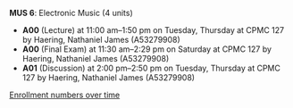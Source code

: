 **MUS 6**: Electronic Music (4 units)

- **A00** (Lecture) at 11:00 am–1:50 pm on Tuesday, Thursday at CPMC 127 by Haering, Nathaniel James (A53279908)
- **A00** (Final Exam) at 11:30 am–2:29 pm on Saturday at CPMC 127 by Haering, Nathaniel James (A53279908)
- **A01** (Discussion) at 2:00 pm–2:50 pm on Tuesday, Thursday at CPMC 127 by Haering, Nathaniel James (A53279908)

[Enrollment numbers over time](./MUS6.tsv)
